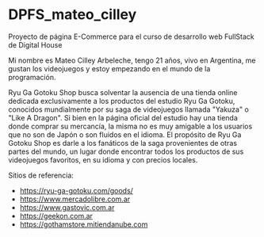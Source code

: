 # DPFS_mateo_cilley
Proyecto de página E-Commerce para el curso de desarrollo web FullStack de Digital House

Mi nombre es Mateo Cilley Arbeleche, tengo 21 años, vivo en Argentina, me gustan los videojuegos y estoy empezando en el mundo de la programación.


Ryu Ga Gotoku Shop busca solventar la ausencia de una tienda online dedicada exclusivamente a los productos del estudio Ryu Ga Gotoku, conocidos mundialmente por su saga de videojuegos llamada "Yakuza" o "Like A Dragon". Si bien en la página oficial del estudio hay una tienda donde comprar su mercancía, la misma no es muy amigable a los usuarios que no son de Japón o son fluidos en el idioma. El propósito de Ryu Ga Gotoku Shop es darle a los fanáticos de la saga provenientes de otras partes del mundo, un lugar donde encontrar todos los productos de sus videojuegos favoritos, en su idioma y con precios locales.

Sitios de referencia:
- https://ryu-ga-gotoku.com/goods/
- https://www.mercadolibre.com.ar
- https://www.gastovic.com.ar
- https://geekon.com.ar
- https://gothamstore.mitiendanube.com
